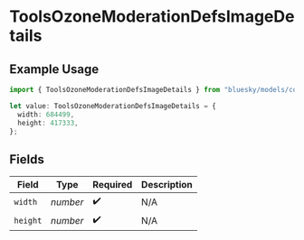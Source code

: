 # ToolsOzoneModerationDefsImageDetails

## Example Usage

```typescript
import { ToolsOzoneModerationDefsImageDetails } from "bluesky/models/components";

let value: ToolsOzoneModerationDefsImageDetails = {
  width: 684499,
  height: 417333,
};
```

## Fields

| Field              | Type               | Required           | Description        |
| ------------------ | ------------------ | ------------------ | ------------------ |
| `width`            | *number*           | :heavy_check_mark: | N/A                |
| `height`           | *number*           | :heavy_check_mark: | N/A                |